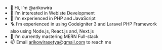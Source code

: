 - 👋 Hi, I’m @arikowira
- 👀 I’m interested in Webiste Development
- 💪 I’m experienced in PHP and JavaScript
- 🪜 I’m experienced in using Codeigniter 3 and Laravel PHP Framework also using Node.js, React.js and, Next.js
- 🌱 I’m currently mastering MERN Full-stack
- 📫 Email arikowirasetya@gmail.com to reach me

<!---- 💞️ I’m looking to collaborate on ...--->

<!---
arikowira/arikowira is a ✨ special ✨ repository because its `README.md` (this file) appears on your GitHub profile.
You can click the Preview link to take a look at your changes.
--->
